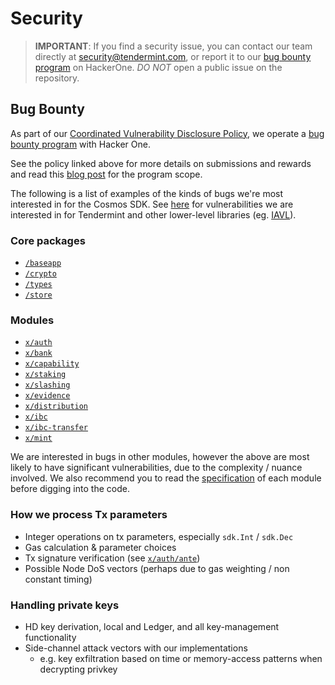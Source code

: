 # Security

> **IMPORTANT**: If you find a security issue, you can contact our team directly at
security@tendermint.com, or report it to our [bug bounty program](https://hackerone.com/tendermint) on HackerOne. *DO NOT* open a public issue on the repository.

## Bug Bounty

As part of our [Coordinated Vulnerability Disclosure Policy](https://tendermint.com/security), we operate a
[bug bounty program](https://hackerone.com/tendermint) with Hacker One.

See the policy linked above for more details on submissions and rewards and read
this [blog post](https://blog.cosmos.network/bug-bounty-program-for-tendermint-cosmos-833c67693586) for the program scope.

The following is a list of examples of the kinds of bugs we're most interested
in for the Cosmos SDK. See [here](https://github.com/tendermint/tendermint/blob/master/SECURITY.md) for vulnerabilities we are interested
in for Tendermint and other lower-level libraries (eg. [IAVL](https://github.com/tendermint/iavl)).

### Core packages

- [`/baseapp`](https://github.com/KiraCore/cosmos-sdk/tree/master/baseapp)
- [`/crypto`](https://github.com/KiraCore/cosmos-sdk/tree/master/crypto)
- [`/types`](https://github.com/KiraCore/cosmos-sdk/tree/master/types)
- [`/store`](https://github.com/KiraCore/cosmos-sdk/tree/master/store)

### Modules

- [`x/auth`](https://github.com/KiraCore/cosmos-sdk/tree/master/x/auth)
- [`x/bank`](https://github.com/KiraCore/cosmos-sdk/tree/master/x/bank)
- [`x/capability`](https://github.com/cosmos/cosmos-sdk/tree/master/x/capability)
- [`x/staking`](https://github.com/KiraCore/cosmos-sdk/tree/master/x/staking)
- [`x/slashing`](https://github.com/KiraCore/cosmos-sdk/tree/master/x/slashing)
- [`x/evidence`](https://github.com/KiraCore/cosmos-sdk/tree/master/x/evidence)
- [`x/distribution`](https://github.com/KiraCore/cosmos-sdk/tree/master/x/distribution)
- [`x/ibc`](https://github.com/KiraCore/cosmos-sdk/tree/master/x/ibc)
- [`x/ibc-transfer`](https://github.com/KiraCore/cosmos-sdk/tree/master/x/ibc-transfer)
- [`x/mint`](https://github.com/cosmos/cosmos-sdk/tree/master/x/mint)

We are interested in bugs in other modules, however the above are most likely to
have significant vulnerabilities, due to the complexity / nuance involved. We
also recommend you to read the [specification](https://github.com/KiraCore/cosmos-sdk/blob/master/docs/building-modules/README.md) of each module before digging into
the code.

### How we process Tx parameters

- Integer operations on tx parameters, especially `sdk.Int` / `sdk.Dec`
- Gas calculation & parameter choices
- Tx signature verification (see [`x/auth/ante`](https://github.com/KiraCore/cosmos-sdk/tree/master/x/auth/ante))
- Possible Node DoS vectors (perhaps due to gas weighting / non constant timing)

### Handling private keys

- HD key derivation, local and Ledger, and all key-management functionality
- Side-channel attack vectors with our implementations
  - e.g. key exfiltration based on time or memory-access patterns when decrypting privkey
